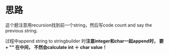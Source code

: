 # 思路

这个题注意用recursion找到前一个string，然后写code
count and say the previous string.

过程中append string to stringbuilder 时**注意integer和char一起append时， 要 + "" 在中间，
不然会calculate int ＋ char value！**